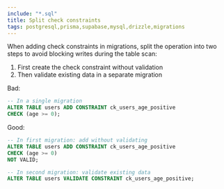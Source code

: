 ```yaml
---
include: "*.sql"
title: Split check constraints
tags: postgresql,prisma,supabase,mysql,drizzle,migrations
---
```


When adding check constraints in migrations, split the operation into two steps to avoid blocking writes during the table scan:

1. First create the check constraint without validation
2. Then validate existing data in a separate migration

Bad:

```sql
-- In a single migration
ALTER TABLE users ADD CONSTRAINT ck_users_age_positive
CHECK (age >= 0);
```

Good:

```sql
-- In first migration: add without validating
ALTER TABLE users ADD CONSTRAINT ck_users_age_positive
CHECK (age >= 0)
NOT VALID;

-- In second migration: validate existing data
ALTER TABLE users VALIDATE CONSTRAINT ck_users_age_positive;
```
